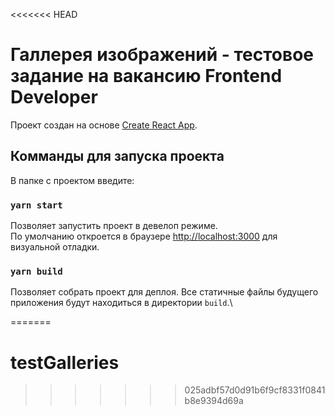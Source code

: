 <<<<<<< HEAD
# Галлерея изображений - тестовое задание на вакансию Frontend Developer

Проект создан на основе [Create React App](https://github.com/facebook/create-react-app).

## Комманды для запуска проекта

В папке с проектом введите:

### `yarn start`

Позволяет запустить проект в девелоп режиме.\
По умолчанию откроется в браузере [http://localhost:3000](http://localhost:3000) для визуальной отладки.

### `yarn build`

Позволяет собрать проект для деплоя. Все статичные файлы будущего приложения будут находиться в директории `build`.\


=======
# testGalleries
>>>>>>> 025adbf57d0d91b6f9cf8331f0841b8e9394d69a
